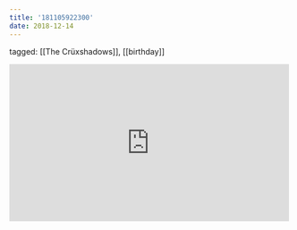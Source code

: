 ```yaml
---
title: '181105922300'
date: 2018-12-14
---
```

tagged: [[The Crüxshadows]], [[birthday]]
<iframe allow="accelerometer; autoplay; clipboard-write; encrypted-media; gyroscope; picture-in-picture" allowfullscreen="" frameborder="0" height="281" id="youtube_iframe" src="https://www.youtube.com/embed/qkPxm9lE0oY?feature=oembed&amp;enablejsapi=1&amp;origin=https://safe.txmblr.com&amp;wmode=opaque" width="500"></iframe>